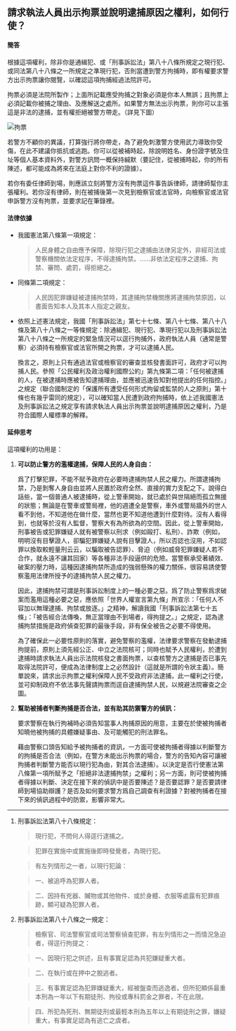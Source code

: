 ## 請求執法人員出示拘票並說明逮捕原因之權利，如何行使？

#### 簡答

根據這項權利，除非你是通緝犯、或「刑事訴訟法」第八十八條所規定之現行犯、或同法第八十八條之一所規定之準現行犯，否則當遭到警方拘捕時，即有權要求警方出示拘票讓你閱覽，以確認這項拘捕經過法院許可。

拘票必須是法院所製作；上面所記載應受拘捕之對象必須是你本人無誤；且拘票上必須記載你被捕之理由、及應解送之處所。如果警方無法出示拘票，則你可以主張這是非法的逮捕，並有權拒絕被警方帶走。（詳見下圖）

![拘票](///images/p41.jpg "拘票")

若警方不顧你的異議，打算強行將你帶走，為了避免刺激警方使用武力導致你受傷，在此不建議你抵抗或逃跑。你可以從被補時起，除說明姓名、身份證字號及住址等個人基本資料外，對警方訊問一概保持緘默（要記住，從被捕時起，你的所有陳述，都可能成為將來在法庭上對你不利的證據）。

若你有委任律師到場，則應該立刻將警方沒有拘票這件事告訴律師，請律師幫你主張權利。若你沒有律師，則在被捕後第一次見到檢察官或法官時，向檢察官或法官申訴警方沒有拘票，並要求記在筆錄裡。

#### 法律依據

* 我國憲法第八條第一項規定：

  > 人民身體之自由應予保障，除現行犯之逮捕由法律另定外，非經司法或警察機關依法定程序，不得逮捕拘禁。……非依法定程序之逮捕、拘禁、審問、處罰，得拒絕之。

* 同條第二項規定：

  > 人民因犯罪嫌疑被逮捕拘禁時，其逮捕拘禁機關應將逮捕拘禁原因，以書面告知本人及其本人指定之親友。

* 依照上述憲法規定，我國「刑事訴訟法」第七十七條、第八十七條、第八十八條及第八十八條之一等條規定：除通緝犯、現行犯、準現行犯以及刑事訴訟法第八十八條之一所規定的緊急情況可以逕行拘捕外，政府執法人員（通常是警察）必須持有檢察官或法官所開之拘票，才可以逮捕人民。

   換言之，原則上只有通過法官或檢察官的審查並核發書面許可，政府才可以拘捕人民。參照「公民權利及政治權利國際公約」第九條第二項：「任何被逮捕的人，在被逮捕時應被告知逮捕理由，並應被迅速告知對他提出的任何指控。」之規定（聯合國制定的「保護所有遭受任何形式拘留或監禁的人之原則」第十條也有幾乎雷同的規定），可以確知當人民遭到政府拘捕時，依上述我國憲法及刑事訴訟法之規定享有請求執法人員出示拘票並說明逮捕原因之權利，乃是符合國際人權標準的解釋。

#### 延伸思考

這項權利的功用是：

1. **可以防止警方的濫權逮捕，保障人民的人身自由：**

   爲了打擊犯罪，不能不賦予政府在必要時逮捕拘禁人民之權力。所謂逮捕拘禁，乃是剝奪人身自由並將人民置於政府全然、直接的實力支配之下。說得白話些，當一個普通人被逮捕時，從上警車開始，就已處於與世隔絕而孤立無援的狀態；無論是在警車或警局裡，他的週遭全是警察，車外或警局牆外的世人看不到他，不知道他在做什麼，當然也更不知道他遭到什麼對待。沒有人看得到，也就等於沒有人監督，警察大有為所欲為的空間。因此，從上警車開始，刑事被告或犯罪嫌疑人就有被警察以刑求（例如毆打、私刑）、詐欺（例如，明明沒有目擊證人，卻騙犯罪嫌疑人說有目擊證人，所以否認也沒用，不如認罪以換取較輕量刑云云，以騙取被告認罪）、脅迫（例如威脅犯罪嫌疑人若不合作，就永遠不讓其回家）等各種非法手段逼供的危險。當警察承受著績效、破案的壓力時，這種因逮捕拘禁所造成的強弱懸殊的權力關係，很容易誘使警察濫用法律所授予的逮捕拘禁人民之權力。

   因此，逮捕拘禁可謂是刑事訴訟制度上的一種必要之惡。爲了防止警察爲求破案而濫用這種必要之惡，應依照「世界人權宣言第九條」所宣示：「任何人不容加以無理逮捕、拘禁或放逐。」之精神，解讀我國「刑事訴訟法第七十五條」：「被告經合法傳喚，無正當理由不到場者，得拘提之。」之規定，認為逮捕拘禁措施是政府偵查犯罪的最後手段，非有保全被告之必要不得使用。

   為了確保此一必要性原則的落實，避免警察的濫權，法律要求警察在發動逮捕拘提前，原則上須先經公正、中立之法院核可；同時也賦予人民權利，於遭到逮捕時請求執法人員出示法院核發之書面拘票，以查核警方之逮捕是否已事先取得法院許可，便成為法律制度上之必然設計（這就是所謂的令狀主義）。簡單說來，請求出示拘票之權利保障人民不受政府非法逮捕，此一權利之行使，並可抑制政府不依法事先聲請拘票而逕自逮捕拘禁人民，以規避法院審查之企圖。

2. **幫助被捕者判斷拘捕是否合法，並有助其防禦警方的偵訊：**

   要求警察在執行拘補時必須告知當事人拘捕原因的用意，主要在於使被拘捕者知曉他被拘捕的具體嫌疑事由、及可能觸犯的刑法罪名。

   藉由警察口頭告知給予被拘捕者的資訊，一方面可使被拘捕者得據以判斷警方的拘捕是否合法（例如，在警方未能出示拘票的場合，警方的告知內容可讓被拘捕者判斷警方能否以現行犯為由，對其合法逮捕）。以決定是否行使憲法第八條第一項所賦予之「拒絕非法逮捕拘禁」之權利；另一方面，則可使被拘捕者得據以判斷、決定在接下來的偵訊中是否要陳述？是否要認罪？是否要請律師到場協助辯護？是否及如何要求警方爲自己調查有利證據？對被拘捕者在接下來的偵訊過程中的防禦，影響非常大。

---

1. 刑事訴訟法第八十八條規定：

   > 現行犯，不問何人得逕行逮捕之。

   > 犯罪在實施中或實施後即時發覺者，為現行犯。

   > 有左列情形之一者，以現行犯論：

   > 一、被追呼為犯罪人者。

   > 二、因持有兇器、贓物或其他物件、或於身體、衣服等處露有犯罪痕跡，顯可疑為犯罪人者。

1. 刑事訴訟法第八十八條之一規定：

   > 檢察官、司法警察官或司法警察偵查犯罪，有左列情形之一而情況急迫者，得逕行拘提之：

   > 一、因現行犯之供述，且有事實足認為共犯嫌疑重大者。

   > 二、在執行或在押中之脫逃者。

   > 三、有事實足認為犯罪嫌疑重大，經被盤查而逃逸者。但所犯顯係最重本刑為一年以下有期徒刑、拘役或專科罰金之罪者，不在此限。

   > 四、所犯為死刑、無期徒刑或最輕本刑為五年以上有期徒刑之罪，嫌疑重大，有事實足認為有逃亡之虞者。